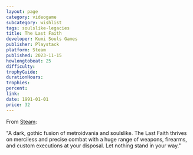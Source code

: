 ```yaml
---
layout: page
category: videogame
subcategory: wishlist
tags: soulslike-legacies
title: The Last Faith
developer: Kumi Souls Games
publisher: Playstack
platform: Steam
published: 2023-11-15
howlongtobeat: 25
difficulty:
trophyGuide:
durationHours:
trophies:
percent:
link:
date: 1991-01-01
price: 32
---
```


From [Steam](https://store.steampowered.com/app/1274600/The_Last_Faith/):

"A dark, gothic fusion of metroidvania and soulslike. The Last Faith thrives on merciless and precise combat with a huge range of weapons, firearms, and custom executions at your disposal. Let nothing stand in your way."
